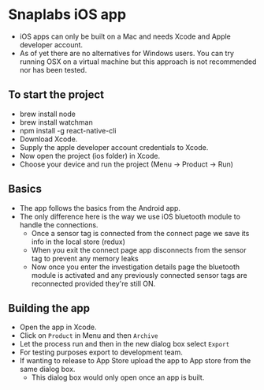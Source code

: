 # Snaplabs iOS app

- iOS apps can only be built on a Mac and needs Xcode and Apple developer account.
- As of yet there are no alternatives for Windows users. You can try running OSX on a virtual machine but this approach is not recommended nor has been tested.

## To start the project
- brew install node
- brew install watchman
- npm install -g react-native-cli
- Download Xcode.
- Supply the apple developer account credentials to Xcode.
- Now open the project (ios folder) in Xcode.
- Choose your device and run the project (Menu -> Product -> Run)

## Basics
- The app follows the basics from the Android app.
- The only difference here is the way we use iOS bluetooth module to handle the connections.
    - Once a sensor tag is connected from the connect page we save its info in the local store (redux)
    - When you exit the connect page app disconnects from the sensor tag to prevent any memory leaks
    - Now once you enter the investigation details page the bluetooth module is activated and any previously connected sensor tags are reconnected provided they're still ON.


## Building the app
- Open the app in Xcode.
- Click on `Product` in Menu and then `Archive`
- Let the process run and then in the new dialog box select `Export`
- For testing purposes export to development team.
- If wanting to release to App Store upload the app to App store from the same dialog box.
    - This dialog box would only open once an app is built.